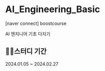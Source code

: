 # AI_Engineering_Basic
[naver connect] boostcourse

AI 엔지니어 기초 다지기

## 👩‍🎓스터디 기간

2024.01.05 ~ 2024.02.27
